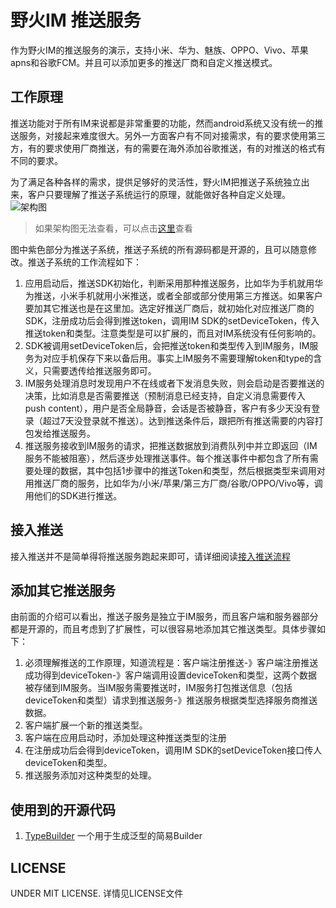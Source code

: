 # 野火IM 推送服务
作为野火IM的推送服务的演示，支持小米、华为、魅族、OPPO、Vivo、苹果apns和谷歌FCM。并且可以添加更多的推送厂商和自定义推送模式。

## 工作原理
推送功能对于所有IM来说都是非常重要的功能，然而android系统又没有统一的推送服务，对接起来难度很大。另外一方面客户有不同对接需求，有的要求使用第三方，有的要求使用厂商推送，有的需要在海外添加谷歌推送，有的对推送的格式有不同的要求。

为了满足各种各样的需求，提供足够好的灵活性，野火IM把推送子系统独立出来，客户只要理解了推送子系统运行的原理，就能做好各种自定义处理。
![架构图](https://docs.wildfirechat.cn/architecture/wildfire_architecture.png)
> 如果架构图无法查看，可以点击[这里](https://docs.wildfirechat.cn/architecture/wildfire_architecture.png)查看

图中紫色部分为推送子系统，推送子系统的所有源码都是开源的，且可以随意修改。推送子系统的工作流程如下：
1. 应用启动后，推送SDK初始化，判断采用那种推送服务，比如华为手机就用华为推送，小米手机就用小米推送，或者全部或部分使用第三方推送。如果客户要加其它推送也是在这里加。选定好推送厂商后，就初始化对应推送厂商的SDK，注册成功后会得到推送token，调用IM SDK的setDeviceToken，传入推送token和类型。注意类型是可以扩展的，而且对IM系统没有任何影响的。
2. SDK被调用setDeviceToken后，会把推送token和类型传入到IM服务，IM服务为对应手机保存下来以备后用。事实上IM服务不需要理解token和type的含义，只需要透传给推送服务即可。
3. IM服务处理消息时发现用户不在线或者下发消息失败，则会启动是否要推送的决策，比如消息是否需要推送（预制消息已经支持，自定义消息需要传入push content），用户是否全局静音，会话是否被静音，客户有多少天没有登录（超过7天没登录就不推送）。达到推送条件后，跟把所有推送需要的内容打包发给推送服务。
4. 推送服务接收到IM服务的请求，把推送数据放到消费队列中并立即返回（IM服务不能被阻塞），然后逐步处理推送事件。每个推送事件中都包含了所有需要处理的数据，其中包括1步骤中的推送Token和类型，然后根据类型来调用对用推送厂商的服务，比如华为/小米/苹果/第三方厂商/谷歌/OPPO/Vivo等，调用他们的SDK进行推送。


## 接入推送
接入推送并不是简单得将推送服务跑起来即可，请详细阅读[接入推送流程](./push.md)

## 添加其它推送服务
由前面的介绍可以看出，推送子服务是独立于IM服务，而且客户端和服务器部分都是开源的，而且考虑到了扩展性，可以很容易地添加其它推送类型。具体步骤如下：
1. 必须理解推送的工作原理，知道流程是：客户端注册推送-》客户端注册推送成功得到deviceToken-》客户端调用设置deviceToken和类型，这两个数据被存储到IM服务。当IM服务需要推送时，IM服务打包推送信息（包括deviceToken和类型）请求到推送服务-》推送服务根据类型选择服务商推送数据。
2. 客户端扩展一个新的推送类型。
3. 客户端在应用启动时，添加处理这种推送类型的注册
4. 在注册成功后会得到deviceToken，调用IM SDK的setDeviceToken接口传人deviceToken和类型。
5. 推送服务添加对这种类型的处理。

## 使用到的开源代码
1. [TypeBuilder](https://github.com/ikidou/TypeBuilder) 一个用于生成泛型的简易Builder

## LICENSE
UNDER MIT LICENSE. 详情见LICENSE文件
